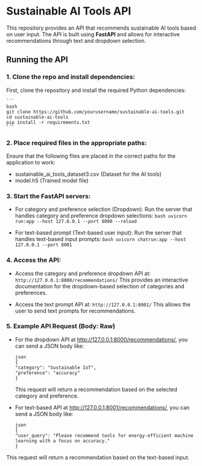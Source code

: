 # Sustainable AI Tools API

This repository provides an API that recommends sustainable AI tools based on user input. The API is built using **FastAPI** and allows for interactive recommendations through text and dropdown selection.

## Running the API

### 1. Clone the repo and install dependencies:

First, clone the repository and install the required Python dependencies:

    ```
    bash
    git clone https://github.com/yourusername/sustainable-ai-tools.git
    cd sustainable-ai-tools
    pip install -r requirements.txt
    ```

### 2. Place required files in the appropriate paths:

Ensure that the following files are placed in the correct paths for the application to work:

- sustainable_ai_tools_dataset3.csv (Dataset for the AI tools)
- model.h5 (Trained model file)

### 3. Start the FastAPI servers:

- For category and preference selection (Dropdown):
  Run the server that handles category and preference dropdown selections:
        ```
        bash
        uvicorn run:app --host 127.0.0.1 --port 8000 --reload
        ```

- For text-based prompt (Text-based user input):
  Run the server that handles text-based input prompts:
        ```
        bash
        uvicorn chatrun:app --host 127.0.0.1 --port 8001
        ```

### 4. Access the API:

- Access the category and preference dropdown API at:
        ```
        http://127.0.0.1:8000/recommendations/
        ```
  This provides an interactive documentation for the dropdown-based selection of categories and preferences.

- Access the text prompt API at:
        ```
        http://127.0.0.1:8001/
        ```
  This allows the user to send text prompts for recommendations.

### 5. Example API Request (Body: Raw)

- For the dropdown API at http://127.0.0.1:8000/recommendations/, you can send a JSON body like:
    ```
    json
    {
    "category": "Sustainable IoT",
    "preference": "accuracy"
    }
    ```
  This request will return a recommendation based on the selected category and preference.

- For text-based API at http://127.0.0.1:8001/recommendations/, you can send a JSON body like:
    ```
    json
    {
    "user_query": "Please recommend tools for energy-efficient machine learning with a focus on accuracy."
    }
This request will return a recommendation based on the text-based input.
